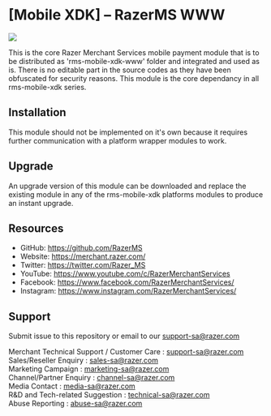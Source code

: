 <!--
# license: Copyright © 2011-2019 MOLPay Sdn Bhd. All Rights Reserved. 
-->

# [Mobile XDK] – RazerMS WWW

<img src="https://user-images.githubusercontent.com/38641542/74424311-a9d64000-4e8c-11ea-8d80-d811cfe66972.jpg">

This is the core Razer Merchant Services mobile payment module that is to be distributed as 'rms-mobile-xdk-www' folder
and integrated and used as is. There is no editable part in the source codes as they have been obfuscated
for security reasons. This module is the core dependancy in all rms-mobile-xdk series.

## Installation

This module should not be implemented on it's own because it requires further communication with a platform
wrapper modules to work.

## Upgrade

An upgrade version of this module can be downloaded and replace the existing module in any of the rms-mobile-xdk
platforms modules to produce an instant upgrade.


## Resources

- GitHub:     https://github.com/RazerMS
- Website:    https://merchant.razer.com/
- Twitter:    https://twitter.com/Razer_MS
- YouTube:    https://www.youtube.com/c/RazerMerchantServices
- Facebook:   https://www.facebook.com/RazerMerchantServices/
- Instagram:  https://www.instagram.com/RazerMerchantServices/


## Support

Submit issue to this repository or email to our support-sa@razer.com

Merchant Technical Support / Customer Care : support-sa@razer.com<br>
Sales/Reseller Enquiry : sales-sa@razer.com<br>
Marketing Campaign : marketing-sa@razer.com<br>
Channel/Partner Enquiry : channel-sa@razer.com<br>
Media Contact : media-sa@razer.com<br>
R&D and Tech-related Suggestion : technical-sa@razer.com<br>
Abuse Reporting : abuse-sa@razer.com
